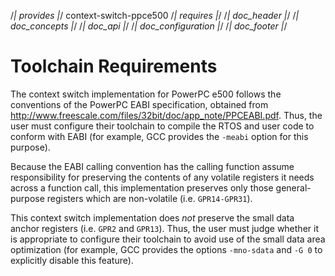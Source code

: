/*| provides |*/
context-switch-ppce500
/*| requires |*/
/*| doc_header |*/
/*| doc_concepts |*/
/*| doc_api |*/
/*| doc_configuration |*/
/*| doc_footer |*/
# Toolchain Requirements

The context switch implementation for PowerPC e500 follows the conventions of the PowerPC EABI specification, obtained from <http://www.freescale.com/files/32bit/doc/app_note/PPCEABI.pdf>.
Thus, the user must configure their toolchain to compile the RTOS and user code to conform with EABI (for example, GCC provides the `-meabi` option for this purpose).

Because the EABI calling convention has the calling function assume responsibility for preserving the contents of any volatile registers it needs across a function call, this implementation preserves only those general-purpose registers which are non-volatile (i.e. `GPR14-GPR31`).

This context switch implementation does *not* preserve the small data anchor registers (i.e. `GPR2` and `GPR13`).
Thus, the user must judge whether it is appropriate to configure their toolchain to avoid use of the small data area optimization (for example, GCC provides the options `-mno-sdata` and `-G 0` to explicitly disable this feature).
